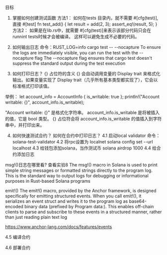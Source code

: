 目标
1. 掌握如何创建测试函数
方法1：
如何在tests 目录内，就不需要 #[cfg(test)],直接
#[test]
fn test_add() {
    let result = add(2, 3);
    assert_eq!(result, 5);
}
方法2：
如果是在lib.rs中，就需要 #[cfg(test)]来表示该部分代码只会在runnint tests时候才会被编译。 
这样可以避免生成不必要的代码。


2. 如何输出日志
命令：RUST_LOG=info cargo test -- --nocapture
To ensure the logs are immediately visible, you can run the test with the --nocapture flag
The --nocapture flag ensures that cargo test doesn't suppress the standard output during the test execution


3. 如何打印日志？
{} 占位符的含义
{} 会自动调用变量的 Display trait 来格式化输出。如果变量实现了 Display trait（几乎所有基本类型都实现了），它会以标准格式打印该值。

举例：
let account_info = AccountInfo { is_writable: true };
println!("Account writable: {}", account_info.is_writable);

"Account writable: {}" 是格式化字符串。
account_info.is_writable 是将被插入的值，它是 bool 类型。
{} 占位符会将 account_info.is_writable 的值插入到字符串中，并打印出来。


4. 如何快速测试合约？
如何在合约中打印日志？
4.1 启动local validator 
命令： solana-test-validator
4.2 将rpc设置为 localnet
solana config set --url localhost
4.3 给钱包添加solana，当作测试币
solana airdrop 1000
4.4 给合约添加日志

msg!()日志在哪里看? 查看实验8
The msg!() macro in Solana is used to print simple string messages or formatted strings directly to the program log. This is the standard way to output logs for debugging or informational purposes in Rust-based Solana programs

emit!() 
The emit!() macro, provided by the Anchor framework, is designed specifically for emitting structured events. When you call emit!(), it serializes an event struct and writes it to the program log as base64-encoded binary data (prefixed by Program data:). This enables off-chain clients to parse and subscribe to these events in a structured manner, rather than just reading plain text log

https://www.anchor-lang.com/docs/features/events

4.5 编译合约

4.6 部署合约